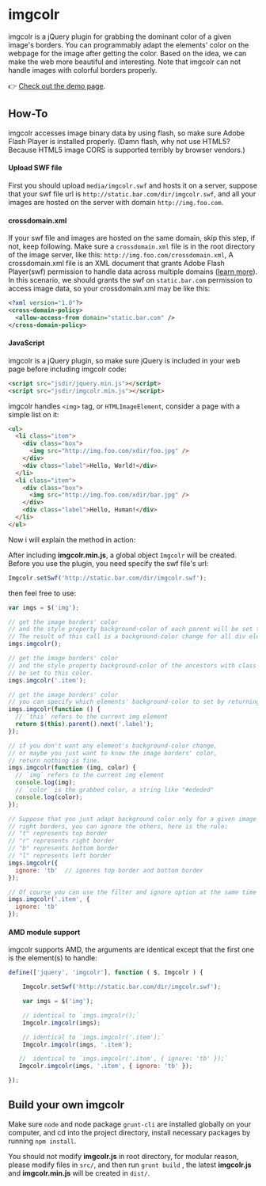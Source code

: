 imgcolr
=======

imgcolr is a jQuery plugin for grabbing the dominant color of a given image's borders. You can programmably adapt the elements' color on the webpage for the image after getting the color. Based on the idea, we can make the web more beautiful and interesting. Note that imgcolr can not handle images with colorful borders properly.

:point_right: [Check out the demo page](http://swaydeng.github.io/imgcolr/).

## How-To

imgcolr accesses image binary data by using flash, so make sure Adobe Flash Player is installed properly. (Damn flash, why not use HTML5? Because HTML5 image CORS is supported terribly by browser vendors.)

#### Upload SWF file

First you should upload `media/imgcolr.swf` and hosts it on a server, suppose that your swf file url is `http://static.bar.com/dir/imgcolr.swf`, and all your images are hosted on the server with domain `http://img.foo.com`. 

#### crossdomain.xml

If your swf file and images are hosted on the same domain, skip this step, if not, keep following.
Make sure a `crossdomain.xml` file is in the root directory of the image server, like this: `http://img.foo.com/crossdomain.xml`, A crossdomain.xml file is an XML document that grants Adobe Flash Player(swf) permission to handle data across multiple domains  ([learn more](http://www.adobe.com/cn/devnet/articles/crossdomain_policy_file_spec.html)). In this scenario, we should grants the swf on `static.bar.com` permission to access image data, so your crossdomain.xml may be like this:

```xml
<?xml version="1.0"?>
<cross-domain-policy>
  <allow-access-from domain="static.bar.com" />
</cross-domain-policy>
```

#### JavaScript

imgcolr is a jQuery plugin, so make sure jQuery is included in your web page before including imgcolr code:

```html
<script src="jsdir/jquery.min.js"></script>
<script src="jsdir/imgcolr.min.js"></script>
```

imgcolr handles `<img>` tag, or `HTMLImageElement`, consider a page with a simple list on it:

```html
<ul>
  <li class="item">
    <div class="box">
      <img src="http://img.foo.com/xdir/foo.jpg" />
    </div>
    <div class="label">Hello, World!</div>
  </li>
  <li class="item">
    <div class="box">
      <img src="http://img.foo.com/xdir/bar.jpg" />
    </div>
    <div class="label">Hello, Human!</div>
  </li>
</ul>
```

Now i will explain the method in action:

After including **imgcolr.min.js**, a global object `Imgcolr` will be created. Before 
you use the plugin, you need specify the swf file's url:

```javascript
Imgcolr.setSwf('http://static.bar.com/dir/imgcolr.swf');
```

then feel free to use:

```javascript
var imgs = $('img');

// get the image borders' color 
// and the style property background-color of each parent will be set to this color,
// The result of this call is a background-color change for all div element with class "box". 
imgs.imgcolr();

// get the image borders' color 
// and the style property background-color of the ancestors with class "item" will 
// be set to this color.
imgs.imgcolr('.item');

// get the image borders' color 
// you can specify which elements' background-color to set by returning them
imgs.imgcolr(function () {
  // `this` refers to the current img element
  return $(this).parent().next('.label');
});

// if you don't want any element's background-color change,
// or maybe you just want to know the image borders' color,
// return nothing is fine.
imgs.imgcolr(function (img, color) {
  // `img` refers to the current img element
  console.log(img);
  // `color` is the grabbed color, a string like "#ededed"
  console.log(color);
});

// Suppose that you just adapt background color only for a given image's left and 
// right borders, you can ignore the others, here is the rule:
// "t" represents top border 
// "r" represents right border
// "b" represents bottom border
// "l" represents left border
imgs.imgcolr({
  ignore: 'tb'  // ignores top border and bottom border
});

// Of course you can use the filter and ignore option at the same time
imgs.imgcolr('.item', {
  ignore: 'tb'
});
```

#### AMD module support

imgcolr supports AMD, the arguments are identical except that the first one is the element(s) to handle:

```javascript
define(['jquery', 'imgcolr'], function ( $, Imgcolr ) {

    Imgcolr.setSwf('http://static.bar.com/dir/imgcolr.swf');

    var imgs = $('img');

    // identical to `imgs.imgcolr();`
    Imgcolr.imgcolr(imgs);

    // identical to `imgs.imgcolr('.item');`
    Imgcolr.imgcolr(imgs, '.item');

   //  identical to `imgs.imgcolr('.item', { ignore: 'tb' });`
   Imgcolr.imgcolr(imgs, '.item', { ignore: 'tb' });

});
```

## Build your own imgcolr

Make sure `node` and node package `grunt-cli` are installed globally on your computer, and cd into the project directory, install necessary packages by running `npm install`.

You should not modify **imgcolr.js** in root directory, for modular reason, please modify files in `src/`, and then run `grunt build` , the latest **imgcolr.js** and **imgcolr.min.js** will be created in `dist/`.
